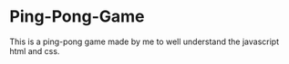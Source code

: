 # Ping-Pong-Game
This is a ping-pong game made by me to well understand the javascript html and css.
